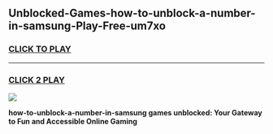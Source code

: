 
## Unblocked-Games-how-to-unblock-a-number-in-samsung-Play-Free-um7xo
<h3>
<a href="https://premium76.site?title=how-to-unblock-a-number-in-samsung&ref=10A">CLICK TO PLAY</a></h3>
<hr>

<h3>
<a href="https://premium76.site?title=how-to-unblock-a-number-in-samsung&ref=10A">CLICK 2 PLAY</a>
  
</h3>

<a href="https://premium76.site?title=how-to-unblock-a-number-in-samsung&ref=10A"><img src="https://clearcache.store/games.png"></a>


**how-to-unblock-a-number-in-samsung games unblocked: Your Gateway to Fun and Accessible Online Gaming**
